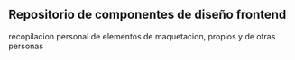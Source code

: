 ##  Repositorio de componentes de diseño frontend
recopilacion personal de elementos de maquetacion, propios y de otras personas
